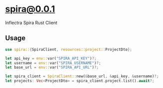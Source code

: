 # spira@0.0.1

Inflectra Spira Rust Client

## Usage

```rust
use spira::{SpiraClient, resources::project::ProjectDto};

let api_key = env::var("SPIRA_API_KEY")?;
let username = env::var("SPIRA_USERNAME")?;
let base_url = env::var("SPIRA_API_URL")?;

let spira_client = SpiraClient::new(&base_url, &api_key, &username)?;
let projects: Vec<ProjectDto> = spira_client.project.list().await?;
```
